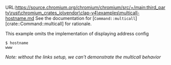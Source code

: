 URL:https://source.chromium.org/chromium/chromium/src/+/main:third_party\rust\chromium_crates_io\vendor\clap-v4\examples\multicall-hostname.md
See the documentation for [`Command::multicall`][crate::Command::multicall] for rationale.

This example omits the implementation of displaying address config

```console
$ hostname
www

```
*Note: without the links setup, we can't demonstrate the multicall behavior*
